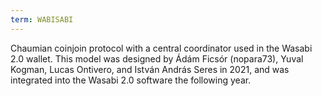 ```yaml
---
term: WABISABI
---
```


Chaumian coinjoin protocol with a central coordinator used in the Wasabi 2.0 wallet. This model was designed by Ádám Ficsór (nopara73), Yuval Kogman, Lucas Ontivero, and István András Seres in 2021, and was integrated into the Wasabi 2.0 software the following year.

